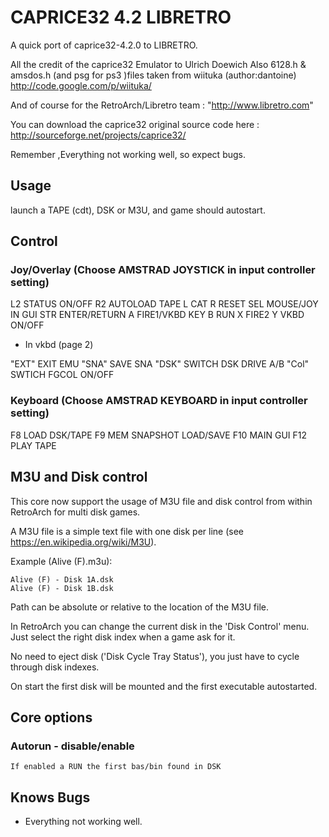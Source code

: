 
# CAPRICE32 4.2 LIBRETRO 
	 
A quick port of caprice32-4.2.0 to LIBRETRO.
	
All the credit of the caprice32 Emulator to Ulrich Doewich 
Also 6128.h & amsdos.h (and psg for ps3 )files taken from wiituka (author:dantoine)
http://code.google.com/p/wiituka/

And of course for the RetroArch/Libretro team : "http://www.libretro.com"

You can download the caprice32 original source code here :
	http://sourceforge.net/projects/caprice32/

Remember ,Everything not working well, so expect bugs.

## Usage 

launch a TAPE (cdt), DSK or M3U, and game should autostart.

## Control

### Joy/Overlay  (Choose AMSTRAD JOYSTICK in input controller setting)

L2  STATUS ON/OFF
R2  AUTOLOAD TAPE
L   CAT
R   RESET
SEL MOUSE/JOY IN GUI
STR ENTER/RETURN
A   FIRE1/VKBD KEY
B   RUN
X   FIRE2
Y   VKBD ON/OFF

- In vkbd (page 2) 

"EXT" EXIT EMU
"SNA" SAVE SNA
"DSK" SWITCH DSK DRIVE A/B
"Col" SWTICH FGCOL ON/OFF


### Keyboard (Choose AMSTRAD KEYBOARD in input controller setting)

F8 LOAD DSK/TAPE
F9 MEM SNAPSHOT LOAD/SAVE
F10 MAIN GUI
F12 PLAY TAPE

## M3U and Disk control

This core now support the usage of M3U file and disk control from within RetroArch for multi disk games.

A M3U file is a simple text file with one disk per line (see https://en.wikipedia.org/wiki/M3U).

Example (Alive (F).m3u):
```
Alive (F) - Disk 1A.dsk
Alive (F) - Disk 1B.dsk
```
Path can be absolute or relative to the location of the M3U file.

In RetroArch you can change the current disk in the 'Disk Control' menu. Just select the right disk index when a game ask for it.

No need to eject disk ('Disk Cycle Tray Status'), you just have to cycle through disk indexes.

On start the first disk will be mounted and the first executable autostarted.

## Core options

### Autorun - 	disable/enable

	If enabled a RUN the first bas/bin found in DSK

## Knows Bugs 

- Everything not working well.


